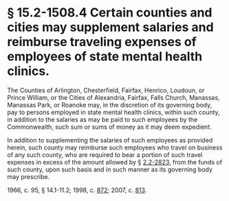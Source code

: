# § 15.2-1508.4 Certain counties and cities may supplement salaries and reimburse traveling expenses of employees of state mental health clinics.

<p>The Counties of Arlington, Chesterfield, Fairfax, Henrico, Loudoun, or Prince William, or the Cities of Alexandria, Fairfax, Falls Church, Manassas, Manassas Park, or Roanoke may, in the discretion of its governing body, pay to persons employed in state mental health clinics, within such county, in addition to the salaries as may be paid to such employees by the Commonwealth, such sum or sums of money as it may deem expedient.</p><p>In addition to supplementing the salaries of such employees as provided herein, such county may reimburse such employees who travel on business of any such county, who are required to bear a portion of such travel expenses in excess of the amount allowed by § <a href='http://law.lis.virginia.gov/vacode/2.2-2823/'>2.2-2823</a>, from the funds of such county, upon such basis and in such manner as its governing body may prescribe.</p><p>1966, c. 95, § 14.1-11.2; 1998, c. <a href='http://lis.virginia.gov/cgi-bin/legp604.exe?981+ful+CHAP0872'>872</a>; 2007, c. <a href='http://lis.virginia.gov/cgi-bin/legp604.exe?071+ful+CHAP0813'>813</a>.</p>